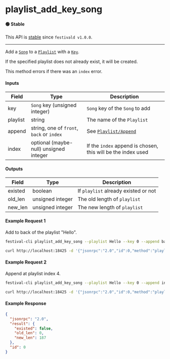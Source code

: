 # playlist_add_key_song

#### 🟢 Stable
This API is [stable](../../api-stability/marker.md) since `festivald v1.0.0`.

---

Add a [`Song`](../../common-objects/song.md) to a [`Playlist`](../../common-objects/playlist.md) with a [`Key`](../../common-objects/key.md).

If the specified playlist does not already exist, it will be created.

This method errors if there was an `index` error.

#### Inputs
| Field    | Type                                        | Description |
|----------|---------------------------------------------|-------------|
| key      | `Song` key (unsigned integer)               | `Song` key of the `Song` to add
| playlist | string                                      | The name of the `Playlist`
| append   | string, one of `front`, `back` or `index`   | See [`Playlist/Append`](../playlist/playlist.md#append)
| index    | optional (maybe-null) unsigned integer      | If the `index` append is chosen, this will be the index used


#### Outputs
| Field   | Type    | Description |
|---------|---------|-------------|
| existed | boolean | If `playlist` already existed or not
| old_len | unsigned integer | The old length of `playlist`
| new_len | unsigned integer | The new length of `playlist`

#### Example Request 1
Add to back of the playlist "Hello".
```bash
festival-cli playlist_add_key_song --playlist Hello --key 0 --append back
```
```bash
curl http://localhost:18425 -d '{"jsonrpc":"2.0","id":0,"method":"playlist_add_key_song","params":{"playlist":"Hello","key":0,"append":"back"}}'
```

#### Example Request 2
Append at playlist index 4.
```bash
festival-cli playlist_add_key_song --playlist Hello --key 0 --append index --index 4
```
```bash
curl http://localhost:18425 -d '{"jsonrpc":"2.0","id":0,"method":"playlist_add_key_song","params":{"playlist":"Hello","key":0,"append":"index","index":4}}'
```

#### Example Response
```json
{
  "jsonrpc": "2.0",
  "result": {
    "existed": false,
    "old_len": 0,
    "new_len": 187
  },
  "id": 0
}
```
